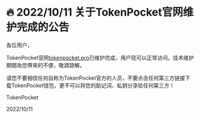 # 🔥 2022/10/11 关于TokenPocket官网维护完成的公告

各位用户，



TokenPocket官网[tokenpocket.pro](https://tokenpocket.pro/)已维护完成，用户现可以正常访问。技术维护期間為您帶來的不便，敬請諒解。



请您不要相信任何自称为TokenPocket官方的人员，不要点击任何第三方链接下载TokenPocket钱包，更不可以将您的助记词、私钥分享给任何第三方！



TokenPocket

2022/10/11

